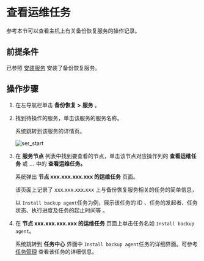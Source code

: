 查看运维任务
===========================

参考本节可以查看主机上有关备份恢复服务的操作记录。

前提条件
-------------------------

已参照 [安装服务](../1000.manage-backup-and-recovery-service/200.installation-services.md) 安装了备份恢复服务。

操作步骤
-------------------------

1. 在左导航栏单击 **备份恢复** **\>** **服务** 。

2. 找到待操作的服务，单击该服务的服务名称。

   系统跳转到该服务的详情页。

   ![ser_start](https://help-static-aliyun-doc.aliyuncs.com/assets/img/zh-CN/9370249161/p268027.png)

3. 在 **服务节点** 列表中找到要查看的节点，单击该节点对应操作列的 **查看运维任务** 或 **...** 中的 **查看运维任务。**

   系统弹出 **节点 xxx.xxx.xxx.xxx 的运维任务** 页面。

   该页面上记录了 xxx.xxx.xxx.xxx 上与备份恢复服务相关的任务的简单信息，

   以 `Install backup agent`任务为例，展示该任务的 ID 、任务的发起者、任务状态、执行进度及任务的起止时间等 。

4. 在 **节点 xxx.xxx.xxx.xxx 的运维任务** 页面上单击任务名如 `Install backup agent`。

   系统跳转到 **任务中心** 界面中 `Install backup agent`任务的详细界面。可参考 [任务管理](../../1600.system-management-features/600.manage-tasks.md) 查看该任务的详细信息。
